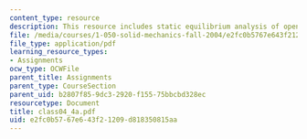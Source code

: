```yaml
---
content_type: resource
description: This resource includes static equilibrium analysis of opening the umbrella.
file: /media/courses/1-050-solid-mechanics-fall-2004/e2fc0b5767e643f21209d818350815aa_class04_4a.pdf
file_type: application/pdf
learning_resource_types:
- Assignments
ocw_type: OCWFile
parent_title: Assignments
parent_type: CourseSection
parent_uid: b2807f85-9dc3-2920-f155-75bbcbd328ec
resourcetype: Document
title: class04_4a.pdf
uid: e2fc0b57-67e6-43f2-1209-d818350815aa
---
```

